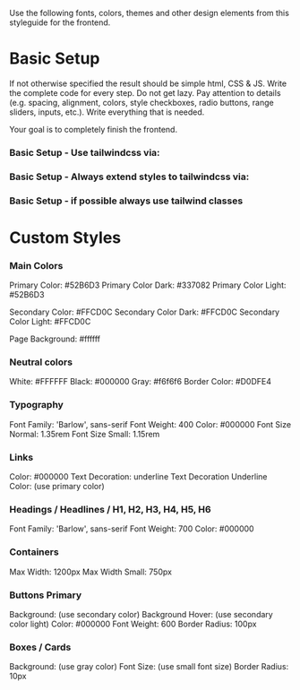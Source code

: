 Use the following fonts, colors, themes and other design elements from this styleguide for the frontend.

# Basic Setup
If not otherwise specified the result should be simple html, CSS & JS.
Write the complete code for every step. Do not get lazy. Pay attention to details (e.g. spacing, alignment, colors, style checkboxes, radio buttons, range sliders, inputs, etc.). Write everything that is needed.

Your goal is to completely finish the frontend.

### Basic Setup - Use tailwindcss via:
<script src="https://cdn.tailwindcss.com"></script>

### Basic Setup - Always extend styles to tailwindcss via:
<script>
    tailwind.config = {
        theme: {
            extend: {
                ...
            }
        }
    }
</script>

### Basic Setup - if possible always use tailwind classes

# Custom Styles

### Main Colors
Primary Color: #52B6D3
Primary Color Dark: #337082
Primary Color Light: #52B6D3

Secondary Color: #FFCD0C
Secondary Color Dark: #FFCD0C
Secondary Color Light: #FFCD0C

Page Background: #ffffff

### Neutral colors
White: #FFFFFF
Black: #000000
Gray: #f6f6f6
Border Color: #D0DFE4

### Typography
Font Family: 'Barlow', sans-serif
Font Weight: 400
Color: #000000
Font Size Normal: 1.35rem
Font Size Small: 1.15rem

### Links
Color: #000000
Text Decoration: underline
Text Decoration Underline Color: (use primary color)

### Headings / Headlines / H1, H2, H3, H4, H5, H6
Font Family: 'Barlow', sans-serif
Font Weight: 700
Color: #000000

### Containers
Max Width: 1200px
Max Width Small: 750px

### Buttons Primary
Background: (use secondary color)
Background Hover: (use secondary color light)
Color: #000000
Font Weight: 600
Border Radius: 100px

### Boxes / Cards
Background: (use gray color)
Font Size: (use small font size)
Border Radius: 10px



